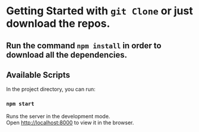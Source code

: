 # Getting Started with `git Clone` or just download the repos.

## Run the command `npm install` in order to download all the dependencies.

## Available Scripts

In the project directory, you can run:

### `npm start`

Runs the server in the development mode.\
Open [http://localhost:8000](http://localhost:8000) to view it in the browser.
